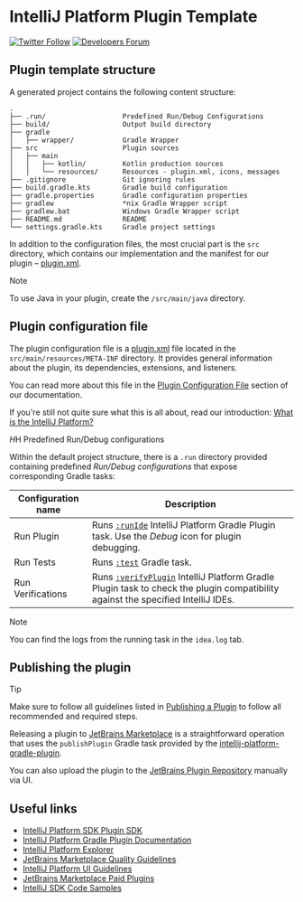 # IntelliJ Platform Plugin Template

[![Twitter Follow](https://img.shields.io/badge/follow-%40JBPlatform-1DA1F2?logo=twitter)](https://twitter.com/JBPlatform)
[![Developers Forum](https://img.shields.io/badge/JetBrains%20Platform-Join-blue)][jb:forum]

## Plugin template structure

A generated project contains the following content structure:

```
.
├── .run/                   Predefined Run/Debug Configurations
├── build/                  Output build directory
├── gradle
│   ├── wrapper/            Gradle Wrapper
├── src                     Plugin sources
│   ├── main
│   │   ├── kotlin/         Kotlin production sources
│   │   └── resources/      Resources - plugin.xml, icons, messages
├── .gitignore              Git ignoring rules
├── build.gradle.kts        Gradle build configuration
├── gradle.properties       Gradle configuration properties
├── gradlew                 *nix Gradle Wrapper script
├── gradlew.bat             Windows Gradle Wrapper script
├── README.md               README
└── settings.gradle.kts     Gradle project settings
```

In addition to the configuration files, the most crucial part is the `src` directory, which contains our implementation and the manifest for our plugin – [plugin.xml][file:plugin.xml].

> [!NOTE]
> To use Java in your plugin, create the `/src/main/java` directory.

## Plugin configuration file

The plugin configuration file is a [plugin.xml][file:plugin.xml] file located in the `src/main/resources/META-INF` directory.
It provides general information about the plugin, its dependencies, extensions, and listeners.

You can read more about this file in the [Plugin Configuration File][docs:plugin.xml] section of our documentation.

If you're still not quite sure what this is all about, read our introduction: [What is the IntelliJ Platform?][docs:intro]

$H$H Predefined Run/Debug configurations

Within the default project structure, there is a `.run` directory provided containing predefined *Run/Debug configurations* that expose corresponding Gradle tasks:

| Configuration name | Description                                                                                                                                                                         |
|--------------------|-------------------------------------------------------------------------------------------------------------------------------------------------------------------------------------|
| Run Plugin         | Runs [`:runIde`][gh:intellij-platform-gradle-plugin-runIde] IntelliJ Platform Gradle Plugin task. Use the *Debug* icon for plugin debugging.                                        |
| Run Tests          | Runs [`:test`][gradle:lifecycle-tasks] Gradle task.                                                                                                                                 |
| Run Verifications  | Runs [`:verifyPlugin`][gh:intellij-platform-gradle-plugin-verifyPlugin] IntelliJ Platform Gradle Plugin task to check the plugin compatibility against the specified IntelliJ IDEs. |

> [!NOTE]
> You can find the logs from the running task in the `idea.log` tab.

## Publishing the plugin

> [!TIP]
> Make sure to follow all guidelines listed in [Publishing a Plugin][docs:publishing] to follow all recommended and required steps.

Releasing a plugin to [JetBrains Marketplace](https://plugins.jetbrains.com) is a straightforward operation that uses the `publishPlugin` Gradle task provided by the [intellij-platform-gradle-plugin][gh:intellij-platform-gradle-plugin-docs].

You can also upload the plugin to the [JetBrains Plugin Repository](https://plugins.jetbrains.com/plugin/upload) manually via UI.

## Useful links

- [IntelliJ Platform SDK Plugin SDK][docs]
- [IntelliJ Platform Gradle Plugin Documentation][gh:intellij-platform-gradle-plugin-docs]
- [IntelliJ Platform Explorer][jb:ipe]
- [JetBrains Marketplace Quality Guidelines][jb:quality-guidelines]
- [IntelliJ Platform UI Guidelines][jb:ui-guidelines]
- [JetBrains Marketplace Paid Plugins][jb:paid-plugins]
- [IntelliJ SDK Code Samples][gh:code-samples]

[docs]: https://plugins.jetbrains.com/docs/intellij
[docs:intro]: https://plugins.jetbrains.com/docs/intellij/intellij-platform.html?from=IJPluginTemplate
[docs:plugin.xml]: https://plugins.jetbrains.com/docs/intellij/plugin-configuration-file.html?from=IJPluginTemplate
[docs:publishing]: https://plugins.jetbrains.com/docs/intellij/publishing-plugin.html?from=IJPluginTemplate

[file:plugin.xml]: ./src/main/resources/META-INF/plugin.xml

[gh:code-samples]: https://github.com/JetBrains/intellij-sdk-code-samples
[gh:intellij-platform-gradle-plugin]: https://github.com/JetBrains/intellij-platform-gradle-plugin
[gh:intellij-platform-gradle-plugin-docs]: https://plugins.jetbrains.com/docs/intellij/tools-intellij-platform-gradle-plugin.html
[gh:intellij-platform-gradle-plugin-runIde]: https://plugins.jetbrains.com/docs/intellij/tools-intellij-platform-gradle-plugin-tasks.html#runIde
[gh:intellij-platform-gradle-plugin-verifyPlugin]: https://plugins.jetbrains.com/docs/intellij/tools-intellij-platform-gradle-plugin-tasks.html#verifyPlugin

[gradle:lifecycle-tasks]: https://docs.gradle.org/current/userguide/java_plugin.html#lifecycle_tasks

[jb:github]: https://github.com/JetBrains/.github/blob/main/profile/README.md
[jb:forum]: https://platform.jetbrains.com/
[jb:quality-guidelines]: https://plugins.jetbrains.com/docs/marketplace/quality-guidelines.html
[jb:paid-plugins]: https://plugins.jetbrains.com/docs/marketplace/paid-plugins-marketplace.html
[jb:quality-guidelines]: https://plugins.jetbrains.com/docs/marketplace/quality-guidelines.html
[jb:ipe]: https://jb.gg/ipe
[jb:ui-guidelines]: https://jetbrains.github.io/ui